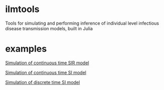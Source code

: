 ilmtools
========

Tools for simulating and performing inference of individual level infectious disease transmission models, built in Julia

examples
========
[Simulation of continuous time SIR model](http://nbviewer.ipython.org/github/jangevaa/ilmtools/blob/master/example_continuous_SIR.ipynb)

[Simulation of continuous time SI model](http://nbviewer.ipython.org/github/jangevaa/ilmtools/blob/master/example_continuous_SI.ipynb)

[Simulation of discrete time SI model](http://nbviewer.ipython.org/github/jangevaa/ilmtools/blob/master/example_discrete_SI.ipynb)
